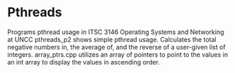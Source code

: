 # Pthreads
Programs pthread usage in ITSC 3146 Operating Systems and Networking at UNCC
pthreads_p2 shows simple pthread usage. Calculates the total negative numbers in, the average of, and the reverse of a user-given list of integers.
array_ptrs.cpp utilizes an array of pointers to point to the values in an int array to display the values in ascending order.
